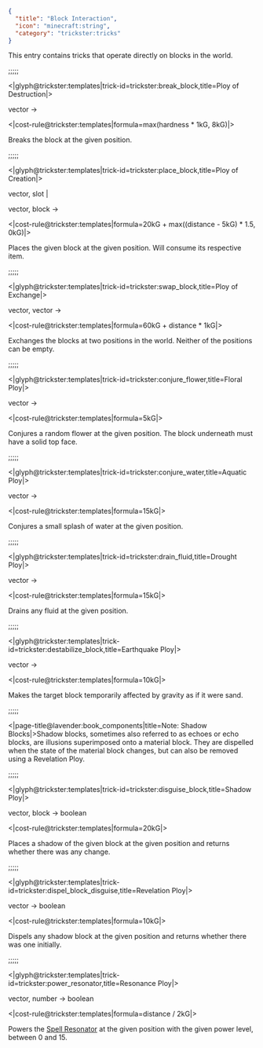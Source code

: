 ```json
{
  "title": "Block Interaction",
  "icon": "minecraft:string",
  "category": "trickster:tricks"
}
```

This entry contains tricks that operate directly on blocks in the world.

;;;;;

<|glyph@trickster:templates|trick-id=trickster:break_block,title=Ploy of Destruction|>

vector -> 

<|cost-rule@trickster:templates|formula=max(hardness * 1kG\, 8kG)|>

Breaks the block at the given position. 

;;;;;

<|glyph@trickster:templates|trick-id=trickster:place_block,title=Ploy of Creation|>

vector, slot |

vector, block ->

<|cost-rule@trickster:templates|formula=20kG + max((distance - 5kG) * 1.5\, 0kG)|>

Places the given block at the given position. Will consume its respective item. 

;;;;;

<|glyph@trickster:templates|trick-id=trickster:swap_block,title=Ploy of Exchange|>

vector, vector ->

<|cost-rule@trickster:templates|formula=60kG + distance * 1kG|>

Exchanges the blocks at two positions in the world. Neither of the positions can be empty.

;;;;;

<|glyph@trickster:templates|trick-id=trickster:conjure_flower,title=Floral Ploy|>

vector ->

<|cost-rule@trickster:templates|formula=5kG|>

Conjures a random flower at the given position.
The block underneath must have a solid top face.

;;;;;

<|glyph@trickster:templates|trick-id=trickster:conjure_water,title=Aquatic Ploy|>

vector ->

<|cost-rule@trickster:templates|formula=15kG|>

Conjures a small splash of water at the given position.

;;;;;

<|glyph@trickster:templates|trick-id=trickster:drain_fluid,title=Drought Ploy|>

vector ->

<|cost-rule@trickster:templates|formula=15kG|>

Drains any fluid at the given position.

;;;;;

<|glyph@trickster:templates|trick-id=trickster:destabilize_block,title=Earthquake Ploy|>

vector ->

<|cost-rule@trickster:templates|formula=10kG|>

Makes the target block temporarily affected by gravity as if it were sand.

;;;;;

<|page-title@lavender:book_components|title=Note: Shadow Blocks|>Shadow blocks, 
sometimes also referred to as echoes or echo blocks, 
are illusions superimposed onto a material block. 
They are dispelled when the state of the material block changes, 
but can also be removed using a Revelation Ploy.

;;;;;

<|glyph@trickster:templates|trick-id=trickster:disguise_block,title=Shadow Ploy|>

vector, block -> boolean

<|cost-rule@trickster:templates|formula=20kG|>

Places a shadow of the given block at the given position and returns whether there was any change.

;;;;;

<|glyph@trickster:templates|trick-id=trickster:dispel_block_disguise,title=Revelation Ploy|>

vector -> boolean

<|cost-rule@trickster:templates|formula=10kG|>

Dispels any shadow block at the given position and returns whether there was one initially.

;;;;;

<|glyph@trickster:templates|trick-id=trickster:power_resonator,title=Resonance Ploy|>

vector, number -> boolean

<|cost-rule@trickster:templates|formula=distance / 2kG|>

Powers the [Spell Resonator](^trickster:spell_resonator) at the given position with the given power level, between 0 and 15.
